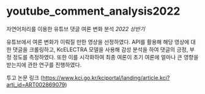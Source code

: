 # youtube_comment_analysis2022
자연어처리를 이용한 유튜브 댓글 여론 변화 분석
*2022 상반기*

유튜브에서 여론 변화가 이뤄질 만한 영상을 선정하였다.
API를 활용해 해당 영상에 대한 댓글을 크롤링하고, KcELECTRA 모델을 사용해 감성 분석을 하여 댓글의 긍정, 부정 정도를 측정하였다. 
또한 이를 시각화하여 최종 여론이 초기 여론에 얼마나 큰 영향을 받는지에 관한 연구를 진행하였다. 

투고 논문 링크 (https://www.kci.go.kr/kciportal/landing/article.kci?arti_id=ART002869079)
